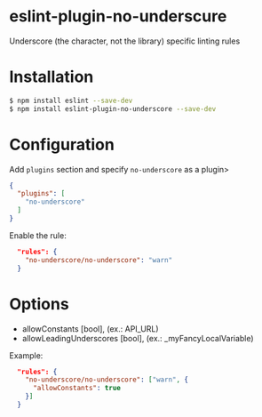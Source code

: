 eslint-plugin-no-underscure
===================


Underscore (the character, not the library) specific linting rules



# Installation

```sh
$ npm install eslint --save-dev
$ npm install eslint-plugin-no-underscore --save-dev
```



# Configuration

Add `plugins` section and specify `no-underscore` as a plugin>

```json
{
  "plugins": [
    "no-underscore"
  ]
}
```

Enable the rule:

```json
  "rules": {
    "no-underscore/no-underscore": "warn"
  }
```


# Options

* allowConstants [bool], (ex.: API_URL)
* allowLeadingUnderscores [bool], (ex.: _myFancyLocalVariable)



Example:

```json
  "rules": {
    "no-underscore/no-underscore": ["warn", {
      "allowConstants": true
    }]
  }
```
